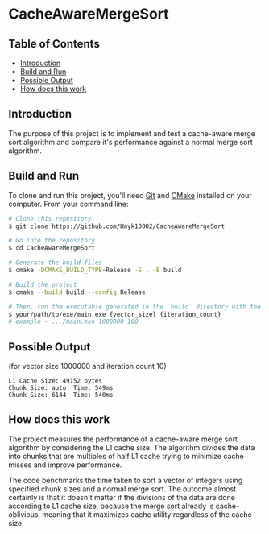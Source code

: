 # CacheAwareMergeSort

## Table of Contents
- [Introduction](#introduction)
- [Build and Run](#build-and-run)
- [Possible Output](#possible-output)
- [How does this work](#how-does-this-work)

## Introduction
The purpose of this project is to implement and test a cache-aware merge sort algorithm and compare it's performance against a normal merge sort algorithm.

## Build and Run
To clone and run this project, you'll need [Git](https://git-scm.com) and [CMake](https://cmake.org/) installed on your computer. From your command line:

```bash
# Clone this repository
$ git clone https://github.com/Hayk10002/CacheAwareMergeSort

# Go into the repository
$ cd CacheAwareMergeSort

# Generate the build files
$ cmake -DCMAKE_BUILD_TYPE=Release -S . -B build

# Build the project
$ cmake --build build --config Release

# Then, run the executable generated in the `build` directory with the vector size and iteration count to run the test.
$ your/path/to/exe/main.exe {vector_size} {iteration_count}
# example - .../main.exe 1000000 100
```

## Possible Output
(for vector size 1000000 and iteration count 10)

```
L1 Cache Size: 49152 bytes
Chunk Size: auto  Time: 549ms
Chunk Size: 6144  Time: 540ms
```

## How does this work
The project measures the performance of a cache-aware merge sort algorithm by considering the L1 cache size. The algorithm divides the data into chunks that are multiples of half L1 cache trying to minimize cache misses and improve performance.

The code benchmarks the time taken to sort a vector of integers using specified chunk sizes and a normal merge sort.
The outcome almost certainly is that it doesn't matter if the divisions of the data are done according to L1 cache size, because the merge sort already is cache-oblivious, meaning that it maximizes cache utility regardless of the cache size. 
